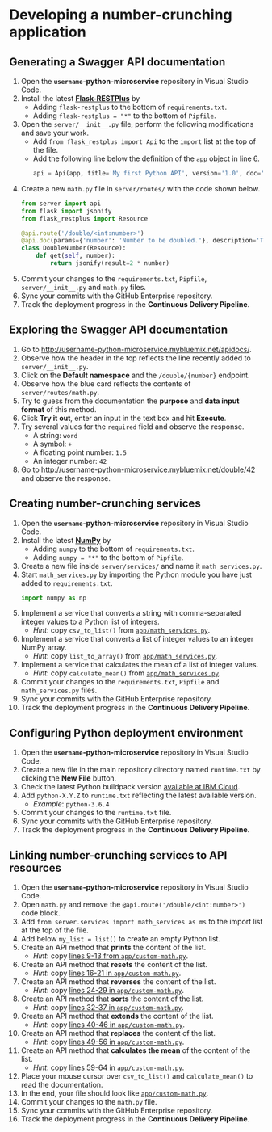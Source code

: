 # Developing a number-crunching application

## Generating a Swagger API documentation

1. Open the **`username`-python-microservice** repository in Visual Studio Code.
1. Install the latest [**Flask-RESTPlus**](https://flask-restplus.readthedocs.io) by
    * Adding `flask-restplus` to the bottom of `requirements.txt`.
    * Adding `flask-restplus = "*"` to the bottom of `Pipfile`.
1. Open the `server/__init__.py` file, perform the following modifications and save your work.
    * Add `from flask_restplus import Api` to the `import` list at the top of the file.
    * Add the following line below the definition of the `app` object in line 6.
        ```Python
        api = Api(app, title='My first Python API', version='1.0', doc='/apidocs/', description='A number-crunching API')
        ```
1. Create a new `math.py` file in `server/routes/` with the code shown below.
    ```Python
    from server import api
    from flask import jsonify
    from flask_restplus import Resource

    @api.route('/double/<int:number>')
    @api.doc(params={'number': 'Number to be doubled.'}, description='This method doubles the input.')
    class DoubleNumber(Resource):
        def get(self, number):
            return jsonify(result=2 * number)
    ```
1. Commit your changes to the `requirements.txt`, `Pipfile`, `server/__init__.py` and `math.py` files.
1. Sync your commits with the GitHub Enterprise repository.
1. Track the deployment progress in the **Continuous Delivery Pipeline**.

## Exploring the Swagger API documentation

1. Go to <http://username-python-microservice.mybluemix.net/apidocs/>.
1. Observe how the header in the top reflects the line recently added to `server/__init__.py`.
1. Click on the **Default namespace** and the `/double/{number}` endpoint.
1. Observe how the blue card reflects the contents of `server/routes/math.py`.
1. Try to guess from the documentation the **purpose** and **data input format** of this method.
1. Click **Try it out**, enter an input in the text box and hit **Execute**.
1. Try several values for the `required` field and observe the response.
    * A string: `word`
    * A symbol: `+`
    * A floating point number: `1.5`
    * An integer number: `42`
1. Go to <http://username-python-microservice.mybluemix.net/double/42> and observe the response.

## Creating number-crunching services

1. Open the **`username`-python-microservice** repository in Visual Studio Code.
1. Install the latest [**NumPy**](http://www.numpy.org) by
    * Adding `numpy` to the bottom of `requirements.txt`.
    * Adding `numpy = "*"` to the bottom of `Pipfile`.
1. Create a new file inside `server/services/` and name it `math_services.py`.
1. Start `math_services.py` by importing the Python module you have just added to `requirements.txt`.
    ```Python
    import numpy as np
    ```
1. Implement a service that converts a string with comma-separated integer values to a Python list of integers.
    * *Hint*: copy `csv_to_list()` from [`app/math_services.py`](app/math_services.py#L4-L21).
1. Implement a service that converts a list of integer values to an integer NumPy array.
    * *Hint*: copy `list_to_array()` from [`app/math_services.py`](app/math_services.py#L24-L40).
1. Implement a service that calculates the mean of a list of integer values.
    * *Hint*: copy `calculate_mean()` from [`app/math_services.py`](app/math_services.py#L43-L60).
1. Commit your changes to the `requirements.txt`, `Pipfile` and `math_services.py` files.
1. Sync your commits with the GitHub Enterprise repository.
1. Track the deployment progress in the **Continuous Delivery Pipeline**.

## Configuring Python deployment environment

1. Open the **`username`-python-microservice** repository in Visual Studio Code.
1. Create a new file in the main repository directory named `runtime.txt` by clicking the **New File** button.
1. Check the latest Python buildpack version [available at IBM Cloud](https://cloud.ibm.com/docs/runtimes/python/index.html).
1. Add `python-X.Y.Z` to `runtime.txt` reflecting the latest available version.
    * *Example*: `python-3.6.4`
1. Commit your changes to the `runtime.txt` file.
1. Sync your commits with the GitHub Enterprise repository.
1. Track the deployment progress in the **Continuous Delivery Pipeline**.

## Linking number-crunching services to API resources

1. Open the **`username`-python-microservice** repository in Visual Studio Code.
1. Open `math.py` and remove the `@api.route('/double/<int:number>')` code block.
1. Add `from server.services import math_services as ms` to the import list at the top of the file.
1. Add below `my_list = list()` to create an empty Python list.
1. Create an API method that **prints** the content of the list.
    * *Hint*: copy [lines 9-13 from `app/custom-math.py`](app/custom-math.py#L9-L13).
1. Create an API method that **resets** the content of the list.
    * *Hint*: copy [lines 16-21 in `app/custom-math.py`](app/custom-math.py#L16-L21).
1. Create an API method that **reverses** the content of the list.
    * *Hint*: copy [lines 24-29 in `app/custom-math.py`](app/custom-math.py#L24-L29).
1. Create an API method that **sorts** the content of the list.
    * *Hint*: copy [lines 32-37 in `app/custom-math.py`](app/custom-math.py#L32-L37).
1. Create an API method that **extends** the content of the list.
    * *Hint*: copy [lines 40-46 in `app/custom-math.py`](app/custom-math.py#L40-L46).
1. Create an API method that **replaces** the content of the list.
    * *Hint*: copy [lines 49-56 in `app/custom-math.py`](app/custom-math.py#L49-L56).
1. Create an API method that **calculates the mean** of the content of the list.
    * *Hint*: copy [lines 59-64 in `app/custom-math.py`](app/custom-math.py#L59-L64).
1. Place your mouse cursor over `csv_to_list()` and `calculate_mean()` to read the documentation.
1. In the end, your file should look like [`app/custom-math.py`](app/custom-math.py).
1. Commit your changes to the `math.py` file.
1. Sync your commits with the GitHub Enterprise repository.
1. Track the deployment progress in the **Continuous Delivery Pipeline**.
